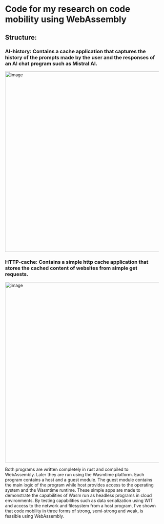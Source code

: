 # Code for my research on code mobility using WebAssembly
## Structure:
### AI-history: Contains a cache application that captures the history of the prompts made by the user and the responses of an AI chat program such as Mistral AI.
<img width="1051" height="591" alt="image" src="https://github.com/user-attachments/assets/7b32dd1d-b781-4487-845f-8d9ba8268a13" />


### HTTP-cache: Contains a simple http cache application that stores the cached content of websites from simple get requests.
<img width="1051" height="591" alt="image" src="https://github.com/user-attachments/assets/7b6eb138-c095-46ee-afee-621613003a30" />


Both programs are written completely in rust and compiled to WebAssembly. Later they are run using the Wasmtime platform.
Each program contains a host and a guest module. The guest module contains the main logic of the program while host provides access to the operating system and the Wasmtime runtime.
These simple apps are made to demonstrate the capabilities of Wasm run as headless programs in cloud environments.
By testing capabilities such as data serialization using WIT and access to the network and filesystem from a host program, I've shown that code mobility in three forms of strong, semi-strong and weak, is feasible using WebAssembly.
